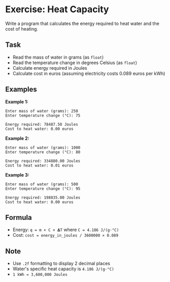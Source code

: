 # Exercise: Heat Capacity

Write a program that calculates the energy required to heat water and the cost of heating.

## Task

- Read the mass of water in grams (as `float`)
- Read the temperature change in degrees Celsius (as `float`)
- Calculate energy required in Joules
- Calculate cost in euros (assuming electricity costs 0.089 euros per kWh)

## Examples

**Example 1:**

```
Enter mass of water (grams): 250
Enter temperature change (°C): 75
```

```
Energy required: 78487.50 Joules
Cost to heat water: 0.00 euros
```

**Example 2:**

```
Enter mass of water (grams): 1000
Enter temperature change (°C): 80
```

```
Energy required: 334880.00 Joules
Cost to heat water: 0.01 euros
```

**Example 3:**

```
Enter mass of water (grams): 500
Enter temperature change (°C): 95
```

```
Energy required: 198835.00 Joules
Cost to heat water: 0.00 euros
```

## Formula

- Energy: `q = m × C × 𝚫T` where `C = 4.186 J/(g·°C)`
- Cost: `cost = energy_in_joules / 3600000 × 0.089`

## Note

- Use `.2f` formatting to display 2 decimal places
- Water's specific heat capacity is `4.186 J/(g·°C)`
- `1 kWh = 3,600,000 Joules`
